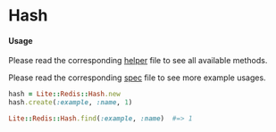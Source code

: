 # Hash

#### Usage

Please read the corresponding [helper](https://github.com/drexed/lite-redis/blob/master/lib/lite/redis/helpers/hash_helper.rb) file to see all available methods.

Please read the corresponding [spec](https://github.com/drexed/lite-redis/blob/master/spec/lite/redis/hash_spec.rb) file to see more example usages.

```ruby
hash = Lite::Redis::Hash.new
hash.create(:example, :name, 1)

Lite::Redis::Hash.find(:example, :name)  #=> 1
```
